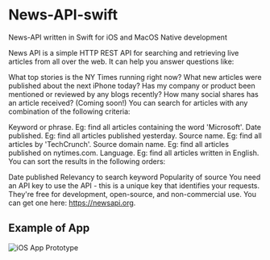 # News-API-swift
News-API written in Swift for iOS and MacOS Native development


News API is a simple HTTP REST API for searching and retrieving live articles from all over the web. It can help you answer questions like:

What top stories is the NY Times running right now?
What new articles were published about the next iPhone today?
Has my company or product been mentioned or reviewed by any blogs recently?
How many social shares has an article received? (Coming soon!)
You can search for articles with any combination of the following criteria:

Keyword or phrase. Eg: find all articles containing the word 'Microsoft'.
Date published. Eg: find all articles published yesterday.
Source name. Eg: find all articles by 'TechCrunch'.
Source domain name. Eg: find all articles published on nytimes.com.
Language. Eg: find all articles written in English.
You can sort the results in the following orders:

Date published
Relevancy to search keyword
Popularity of source
You need an API key to use the API - this is a unique key that identifies your requests. They're free for development, open-source, and non-commercial use. You can get one here: https://newsapi.org.

## Example of App
![iOS App Prototype](https://pbs.twimg.com/media/DiYN16TW4AAokXQ.jpg:small "News API Prototype iOS App")
